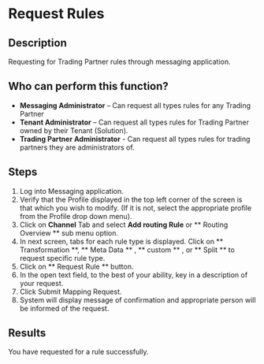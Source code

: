 # Request Rules
## Description
Requesting for Trading Partner rules through messaging application.
## Who can perform this function?
* **Messaging Administrator** – Can request all types rules for any Trading Partner
* **Tenant Administrator** – Can request all types rules for Trading Partner owned by their Tenant (Solution).
* **Trading Partner Administrator** - Can request all types rules for trading partners they are administrators of.

## Steps
1. Log into Messaging application.
2. Verify that the Profile displayed in the top left corner of the screen is that which you wish to modify. (If it is not, select the appropriate profile from the Profile drop down menu).
3. Click on **Channel** Tab and select **Add routing Rule** or ** Routing Overview ** sub menu option.
4.  In next screen, tabs for each rule type is displayed. Click on ** Transformation **, ** Meta Data ** , ** custom ** , or ** Split ** to request specific rule type.
5. Click on ** Request Rule ** button.
6. In the open text field, to the best of your ability, key in a description of your request.
7. Click Submit Mapping Request.
8. System will display message of confirmation and appropriate person will be informed of the request.

## **Results**
You have requested for a rule successfully.
